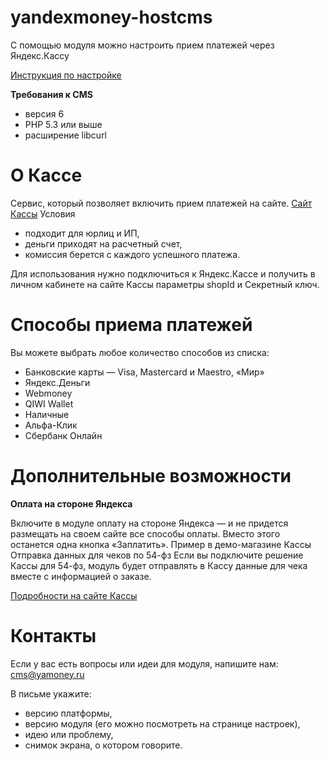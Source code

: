 # yandexmoney-hostcms

С помощью модуля можно настроить прием платежей через Яндекс.Кассу

[Инструкция по настройке](https://kassa.yandex.ru/manuals/hostcms)

**Требования к CMS**
* версия 6
* PHP 5.3 или выше
* расширение libcurl

# О Кассе
Сервис, который позволяет включить прием платежей на сайте.
[Сайт Кассы](https://kassa.yandex.ru/)
Условия
 
* подходит для юрлиц и ИП,
* деньги приходят на расчетный счет,
* комиссия берется с каждого успешного платежа.

Для использования нужно подключиться к Яндекс.Кассе и получить в личном кабинете на сайте Кассы параметры shopId и Секретный ключ.

# Способы приема платежей
Вы можете выбрать любое количество способов из списка:

* Банковские карты — Visa, Mastercard и Maestro, «Мир»
* Яндекс.Деньги 
* Webmoney
* QIWI Wallet
* Наличные 
* Альфа-Клик
* Сбербанк Онлайн

# Дополнительные возможности
**Оплата на стороне Яндекса**

Включите в модуле оплату на стороне Яндекса — и не придется размещать на своем сайте все способы оплаты. Вместо этого останется одна кнопка «Заплатить».
Пример в демо-магазине Кассы
Отправка данных для чеков по 54-фз
Если вы подключите решение Кассы для 54-фз, модуль будет отправлять в Кассу данные для чека вместе с информацией о заказе.

[Подробности на сайте Кассы](https://kassa.yandex.ru/54fz)

# Контакты

Если у вас есть вопросы или идеи для модуля, напишите нам: cms@yamoney.ru

В письме укажите:
* версию платформы,
* версию модуля (его можно посмотреть на странице настроек),
* идею или проблему,
* снимок экрана, о котором говорите.
